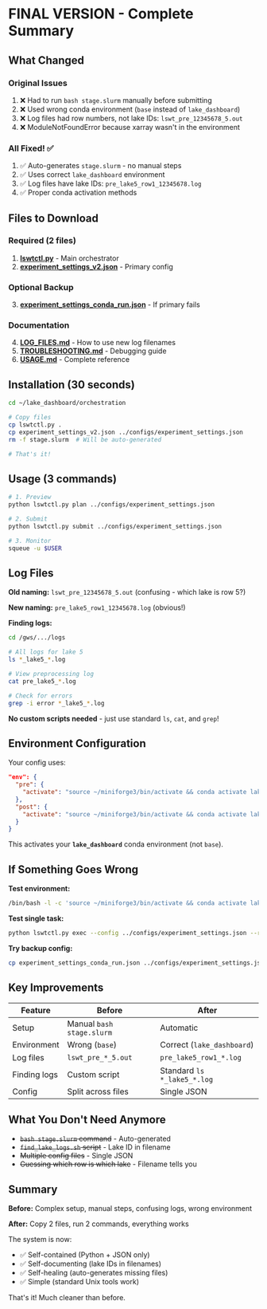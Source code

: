 # FINAL VERSION - Complete Summary

## What Changed

### Original Issues
1. ❌ Had to run `bash stage.slurm` manually before submitting
2. ❌ Used wrong conda environment (`base` instead of `lake_dashboard`)
3. ❌ Log files had row numbers, not lake IDs: `lswt_pre_12345678_5.out`
4. ❌ ModuleNotFoundError because xarray wasn't in the environment

### All Fixed! ✅
1. ✅ Auto-generates `stage.slurm` - no manual steps
2. ✅ Uses correct `lake_dashboard` environment  
3. ✅ Log files have lake IDs: `pre_lake5_row1_12345678.log`
4. ✅ Proper conda activation methods

## Files to Download

### Required (2 files)
1. **[lswtctl.py](computer:///mnt/user-data/outputs/lswtctl.py)** - Main orchestrator
2. **[experiment_settings_v2.json](computer:///mnt/user-data/outputs/experiment_settings_v2.json)** - Primary config

### Optional Backup
3. **[experiment_settings_conda_run.json](computer:///mnt/user-data/outputs/experiment_settings_conda_run.json)** - If primary fails

### Documentation
4. **[LOG_FILES.md](computer:///mnt/user-data/outputs/LOG_FILES.md)** - How to use new log filenames
5. **[TROUBLESHOOTING.md](computer:///mnt/user-data/outputs/TROUBLESHOOTING.md)** - Debugging guide
6. **[USAGE.md](computer:///mnt/user-data/outputs/USAGE.md)** - Complete reference

## Installation (30 seconds)

```bash
cd ~/lake_dashboard/orchestration

# Copy files
cp lswtctl.py .
cp experiment_settings_v2.json ../configs/experiment_settings.json
rm -f stage.slurm  # Will be auto-generated

# That's it!
```

## Usage (3 commands)

```bash
# 1. Preview
python lswtctl.py plan ../configs/experiment_settings.json

# 2. Submit
python lswtctl.py submit ../configs/experiment_settings.json

# 3. Monitor
squeue -u $USER
```

## Log Files

**Old naming:** `lswt_pre_12345678_5.out` (confusing - which lake is row 5?)

**New naming:** `pre_lake5_row1_12345678.log` (obvious!)

**Finding logs:**
```bash
cd /gws/.../logs

# All logs for lake 5
ls *_lake5_*.log

# View preprocessing log
cat pre_lake5_*.log

# Check for errors
grep -i error *_lake5_*.log
```

**No custom scripts needed** - just use standard `ls`, `cat`, and `grep`!

## Environment Configuration

Your config uses:
```json
"env": {
  "pre": {
    "activate": "source ~/miniforge3/bin/activate && conda activate lake_dashboard"
  },
  "post": {
    "activate": "source ~/miniforge3/bin/activate && conda activate lake_dashboard"
  }
}
```

This activates your **`lake_dashboard`** conda environment (not `base`).

## If Something Goes Wrong

**Test environment:**
```bash
/bin/bash -l -c 'source ~/miniforge3/bin/activate && conda activate lake_dashboard && python -c "import xarray; print(\"OK\")"'
```

**Test single task:**
```bash
python lswtctl.py exec --config ../configs/experiment_settings.json --row 0 --stage pre
```

**Try backup config:**
```bash
cp experiment_settings_conda_run.json ../configs/experiment_settings.json
```

## Key Improvements

| Feature | Before | After |
|---------|--------|-------|
| Setup | Manual `bash stage.slurm` | Automatic |
| Environment | Wrong (`base`) | Correct (`lake_dashboard`) |
| Log files | `lswt_pre_*_5.out` | `pre_lake5_row1_*.log` |
| Finding logs | Custom script | Standard `ls *_lake5_*.log` |
| Config | Split across files | Single JSON |

## What You Don't Need Anymore

- ~~`bash stage.slurm` command~~ - Auto-generated
- ~~`find_lake_logs.sh` script~~ - Lake ID in filename
- ~~Multiple config files~~ - Single JSON
- ~~Guessing which row is which lake~~ - Filename tells you

## Summary

**Before:** Complex setup, manual steps, confusing logs, wrong environment

**After:** Copy 2 files, run 2 commands, everything works

The system is now:
- ✅ Self-contained (Python + JSON only)
- ✅ Self-documenting (lake IDs in filenames)
- ✅ Self-healing (auto-generates missing files)
- ✅ Simple (standard Unix tools work)

That's it! Much cleaner than before.
